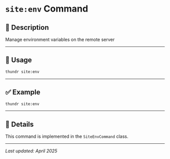# `site:env` Command

## 📝 Description

Manage environment variables on the remote server

---

## 🚀 Usage

```bash
thundr site:env
```





---

## ✅ Example

```bash
thundr site:env
```

---

## 🧠 Details

This command is implemented in the `SiteEnvCommand` class.

---

_Last updated: April 2025_
